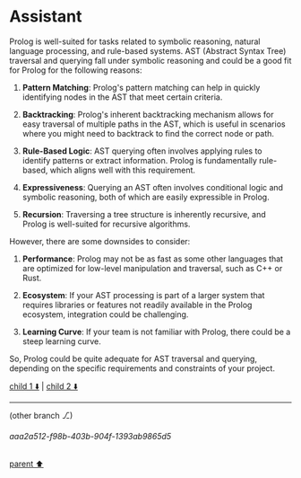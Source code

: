 # Assistant

Prolog is well-suited for tasks related to symbolic reasoning, natural language processing, and rule-based systems. AST (Abstract Syntax Tree) traversal and querying fall under symbolic reasoning and could be a good fit for Prolog for the following reasons:

1. **Pattern Matching**: Prolog's pattern matching can help in quickly identifying nodes in the AST that meet certain criteria.
  
2. **Backtracking**: Prolog's inherent backtracking mechanism allows for easy traversal of multiple paths in the AST, which is useful in scenarios where you might need to backtrack to find the correct node or path.
  
3. **Rule-Based Logic**: AST querying often involves applying rules to identify patterns or extract information. Prolog is fundamentally rule-based, which aligns well with this requirement.

4. **Expressiveness**: Querying an AST often involves conditional logic and symbolic reasoning, both of which are easily expressible in Prolog.

5. **Recursion**: Traversing a tree structure is inherently recursive, and Prolog is well-suited for recursive algorithms.

However, there are some downsides to consider:

1. **Performance**: Prolog may not be as fast as some other languages that are optimized for low-level manipulation and traversal, such as C++ or Rust.

2. **Ecosystem**: If your AST processing is part of a larger system that requires libraries or features not readily available in the Prolog ecosystem, integration could be challenging.

3. **Learning Curve**: If your team is not familiar with Prolog, there could be a steep learning curve.

So, Prolog could be quite adequate for AST traversal and querying, depending on the specific requirements and constraints of your project.

[child 1 ⬇️](#aaa2a512-f98b-403b-904f-1393ab9865d5) | [child 2 ⬇️](#aaa2432a-c75e-43ad-bf83-e51fa43f6143)

---

(other branch ⎇)
###### aaa2a512-f98b-403b-904f-1393ab9865d5
[parent ⬆️](#855c690b-99e1-44d1-bc14-35c7beae48f9)
